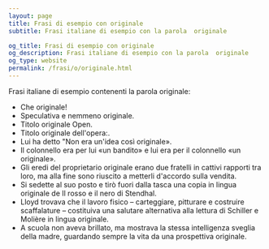 ```yaml
---
layout: page
title: Frasi di esempio con originale 
subtitle: Frasi italiane di esempio con la parola  originale

og_title: Frasi di esempio con originale 
og_description: Frasi italiane di esempio con la parola  originale
og_type: website
permalink: /frasi/o/originale.html
---
```


Frasi italiane di esempio contenenti la parola originale:


- Che originale!
- Speculativa e nemmeno originale.
- Titolo originale Open.
- Titolo originale dell'opera:.
- Lui ha detto "Non era un'idea così originale».
- Il colonnello era per lui «un bandito» e lui era per il colonnello «un originale».
- Gli eredi del proprietario originale erano due fratelli in cattivi rapporti tra loro, ma alla fine sono riuscito a metterli d'accordo sulla vendita.
- Si sedette al suo posto e tirò fuori dalla tasca una copia in lingua originale de Il rosso e il nero di Stendhal.
- Lloyd trovava che il lavoro fisico – carteggiare, pitturare e costruire scaffalature – costituiva una salutare alternativa alla lettura di Schiller e Molière in lingua originale.
- A scuola non aveva brillato, ma mostrava la stessa intelligenza sveglia della madre, guardando sempre la vita da una prospettiva originale.
